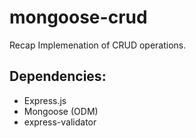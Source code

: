 # mongoose-crud
Recap Implemenation of CRUD operations.

## Dependencies:
  - Express.js
  - Mongoose (ODM)
  - express-validator